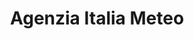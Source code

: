 ---
title: "Agenzia Italia Meteo"
website: ""
description: "Description"
logo: "images/partners/logo_ItaliaMeteo.webp"
category: "Patrocinato da"
draft: false
order: 4
#id: "partners"
---